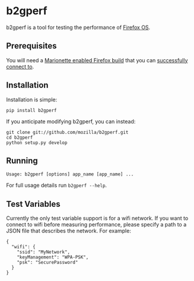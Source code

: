 # b2gperf

b2gperf is a tool for testing the performance of
[Firefox OS](https://developer.mozilla.org/en-US/docs/Mozilla/Firefox_OS).

## Prerequisites

You will need a
[Marionette enabled Firefox build](https://developer.mozilla.org/en-US/docs/Marionette/Builds)
that you can
[successfully connect to](https://developer.mozilla.org/en-US/docs/Marionette/Connecting_to_B2G).

## Installation

Installation is simple:

    pip install b2gperf

If you anticipate modifying b2gperf, you can instead:

    git clone git://github.com/mozilla/b2gperf.git
    cd b2gperf
    python setup.py develop

## Running

    Usage: b2gperf [options] app_name [app_name] ...

For full usage details run `b2gperf --help`.

## Test Variables

Currently the only test variable support is for a wifi network. If you want to
connect to wifi before measuring performance, please specify a path to a JSON
file that describes the network. For example:

    {
      "wifi": {
        "ssid": "MyNetwork",
        "keyManagement": "WPA-PSK",
        "psk": "SecurePassword"
      }
    }

